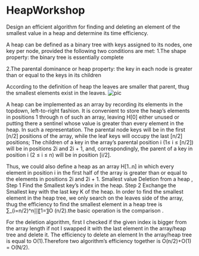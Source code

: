 # HeapWorkshop
Design an efficient algorithm for finding and deleting an element of the smallest value in a heap and determine its time efficiency.


A heap can be defined as a binary tree with keys assigned to its nodes, one key per node, provided the following two conditions are met:
1.The shape property: the binary tree is essentially complete 

2.The parental dominance or heap property: the key in each node is greater than or equal to the keys in its children

According to the definition of heap the leaves are smaller that parent, thug the smallest elements exist in the leaves.
                ![pic](http://i67.tinypic.com/aer4np.png)
                
                
A heap can be implemented as an array by recording its elements in the topdown, left-to-right fashion. It is convenient to store the heap’s elements in positions 1 through n of such an array, leaving H[0] either unused or putting there a sentinel whose value is greater than every element in the heap. In such a representation.
	The parental node keys will be in the first [n/2] positions of the array, while the leaf keys will occupy the last [n/2] positions;
	The children of a key in the array’s parental position i (1≤ i ≤ [n/2]) will be in positions 2i and 2i + 1, and, correspondingly, the parent of a key in position i (2 ≤ i ≤ n) will be in position [i/2].

Thus, we could also define a heap as an array H[1..n] in which every element in position i in the first half of the array is greater than or equal to the elements in positions 2i and 2i + 1.
Smallest value Deletion from a heap , 
Step 1   Find the Smallest key’s index in the heap. 
Step 2  Exchange the Smallest key with the last key K of the heap.
In order to find the smallest element in the heap tree, we only search on the leaves side of the array, thug the efficiency to find the smallest element in a heap tree is ∑_(i=n/2)^n▒〖1=〗O (n/2).the basic operation is the comparison .









For the deletion algorithm, first I checked if the given index is bigger from the array length if not I swapped it with the last element in the array/heap tree and delete it. The efficiency to delete an element In the array/heap tree is equal to O(1).Therefore two algorithm’s efficiency together is O(n/2)+O(1) = O(N/2).

